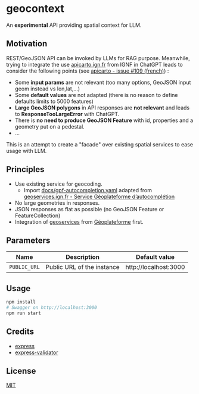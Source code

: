 # geocontext

An **experimental** API providing spatial context for LLM.

## Motivation

REST/GeoJSON API can be invoked by LLMs for RAG purpose. Meanwhile, trying to integrate the use [apicarto.ign.fr](https://apicarto.ign.fr) from IGNF in ChatGPT leads to consider the following points (see [apicarto - issue #109 (french)](https://github.com/IGNF/apicarto/issues/109)) :

* Some **input params** are not relevant (too many options, GeoJSON input geom instead vs lon,lat,...)
* Some **default values** are not adapted (there is no reason to define defaults limits to 5000 features)
* **Large GeoJSON polygons** in API responses are **not relevant** and leads to **ResponseTooLargeError** with ChatGPT.
* There is **no need to produce GeoJSON Feature** with id, properties and a geometry put on a pedestal.
* ...

This is an attempt to create a "facade" over existing spatial services to ease usage with LLM.

## Principles

* Use existing service for geocoding.
  * Import [docs/gpf-autocompletion.yaml](docs/gpf-autocompletion.yaml) adapted from [geoservices.ign.fr - Service Géoplateforme d’autocomplétion](https://geoservices.ign.fr/documentation/services/services-geoplateforme/autocompletion)
* No large geometries in responses.
* JSON responses as flat as possible (no GeoJSON Feature or FeatureCollection)
* Integration of [geoservices](https://geoservices.ign.fr/services-web) from [Géoplateforme](https://www.ign.fr/geoplateforme) first.

## Parameters

| Name         | Description                | Default value         |
| ------------ | -------------------------- | --------------------- |
| `PUBLIC_URL` | Public URL of the instance | http://localhost:3000 |


## Usage

```bash
npm install
# Swagger on http://localhost:3000
npm run start
```

## Credits

* [express](https://expressjs.com/en/starter/hello-world.html)
* [express-validator](https://express-validator.github.io/docs/guides/getting-started)

## License

[MIT](LICENSE)

